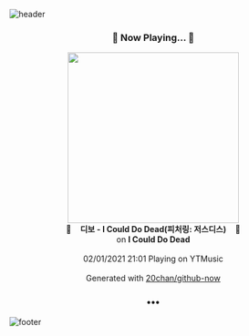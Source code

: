 ![header](https://capsule-render.vercel.app/api?type=wave&height=170&section=header&text=Hi.%20I'm%20SHIFT&fontColor=090707&fontAlignX=45&fontAlignY=65&fontSize=100)

<h3 align="center">🎵 Now Playing... 🎵</h3>
<p align="center">
  <a href="https://music.youtube.com/channel/UC3WMXaoZIR0TO8cXVSSb9tQ">
    <img width="300" src="https://lh3.googleusercontent.com/UYvUDadIT43Fbpx4PwrGUdMNbyFGnOkcu5BtGjUbI_wdd1cw74XFneSZhuNNZbu30WN8y3ZYXv7pHLMXFw">
  </a>
  <br>
  🎵&nbsp&nbsp&nbsp <b>디보 - I Could Do Dead(피처링: 저스디스)</b> &nbsp&nbsp&nbsp🎵
  <br>
  on <b>I Could Do Dead</b>
  
  <br />
  <br />
  02/01/2021 21:01 Playing on YTMusic
  <br />
  <br />
  Generated with <a href="https://github.com/20chan/github-now">20chan/github-now</a>
</p>

<h3 align="center">•••</h3>

![footer](https://capsule-render.vercel.app/api?type=wave&height=150&section=footer)
